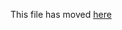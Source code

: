 This file has moved [here](https://github.com/facebook/create-react-app/blob/master/packages/cra-template/template/README.md)
